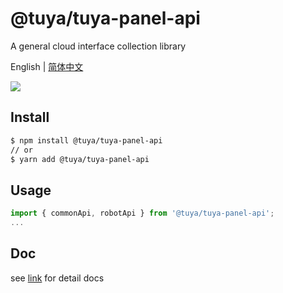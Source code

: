 # @tuya/tuya-panel-api

A general cloud interface collection library

English | [简体中文](./README-zh_CN.md)

[![](https://img.shields.io/npm/v/@tuya/tuya-panel-api/latest.svg)](https://www.npmjs.com/package/@tuya/tuya-panel-api)

## Install

```sh
$ npm install @tuya/tuya-panel-api
// or
$ yarn add @tuya/tuya-panel-api
```

## Usage

```js
import { commonApi, robotApi } from '@tuya/tuya-panel-api';
...
```

## Doc

see [link](https://developer.tuya.com/en/docs/iot/open-apis?id=Kaiuyvvxud2le) for detail docs

